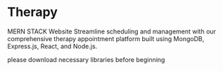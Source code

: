 # Therapy
MERN STACK Website 
Streamline scheduling and management with our
comprehensive therapy appointment platform built
using MongoDB, Express.js, React, and Node.js.

please download necessary libraries before beginning
